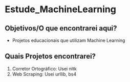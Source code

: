 # Estude_MachineLearning
## Objetivos/O que encontrarei aqui?
* Projetos educacionais que utilizam Machine Learning
## Quais Projetos encontrarei?
1. Corretor Ortográfico: Usei nltk
2. Web Scraping: Usei urllib, bs4
